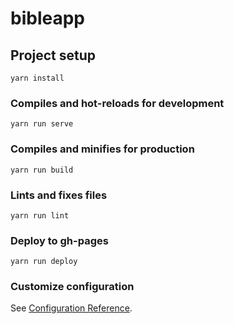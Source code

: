 # bibleapp

## Project setup
```
yarn install
```

### Compiles and hot-reloads for development
```
yarn run serve
```

### Compiles and minifies for production
```
yarn run build
```

### Lints and fixes files
```
yarn run lint
```

### Deploy to gh-pages
```
yarn run deploy
```

### Customize configuration
See [Configuration Reference](https://cli.vuejs.org/config/).
